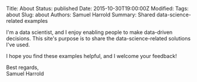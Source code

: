 Title: About
Status: published
Date: 2015-10-30T19:00:00Z
Modified: 
Tags: about
Slug: about
Authors: Samuel Harrold
Summary: Shared data-science-related examples

I'm a data scientist, and I enjoy enabling people to make data-driven decisions. This site's purpose is to share the data-science-related solutions I've used.

I hope you find these examples helpful, and I welcome your feedback!

Best regards,  
Samuel Harrold
